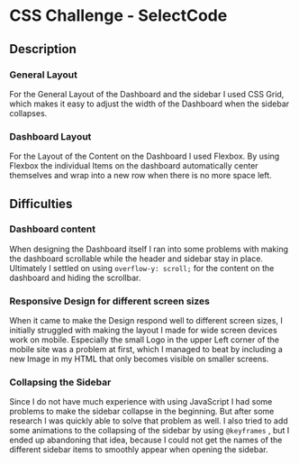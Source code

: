# CSS Challenge - SelectCode

## Description
### General Layout
For the General Layout of the Dashboard and the sidebar I used CSS Grid, which makes it easy to adjust the width of the Dashboard when the sidebar collapses.
### Dashboard Layout
For the Layout of the Content on the Dashboard I used Flexbox. By using Flexbox the individual Items on the dashboard automatically center themselves and wrap into a new row when there is no more space left.

## Difficulties
### Dashboard content
When designing the Dashboard itself I ran into some problems with making the dashboard scrollable while the header and sidebar stay in place. Ultimately I settled on using ``` overflow-y: scroll; ``` for the content on the dashboard and hiding the scrollbar. 

### Responsive Design for different screen sizes
When it came to make the Design respond well to different screen sizes, I initially struggled with making the layout I made for wide screen devices work on mobile. Especially the small Logo in the upper Left corner of the mobile site was a problem at first, which I managed to beat by including a new Image in my HTML that only becomes visible on smaller screens. 

### Collapsing the Sidebar
Since I do not have much experience with using JavaScript I had some problems to make the sidebar collapse in the beginning. But after some research I was quickly able to solve that problem as well. I also tried to add some animations to the collapsing of the sidebar by using ``` @keyframes ``` , but I ended up abandoning that idea, because I could not get the names of the different sidebar items to smoothly appear when opening the sidebar.

